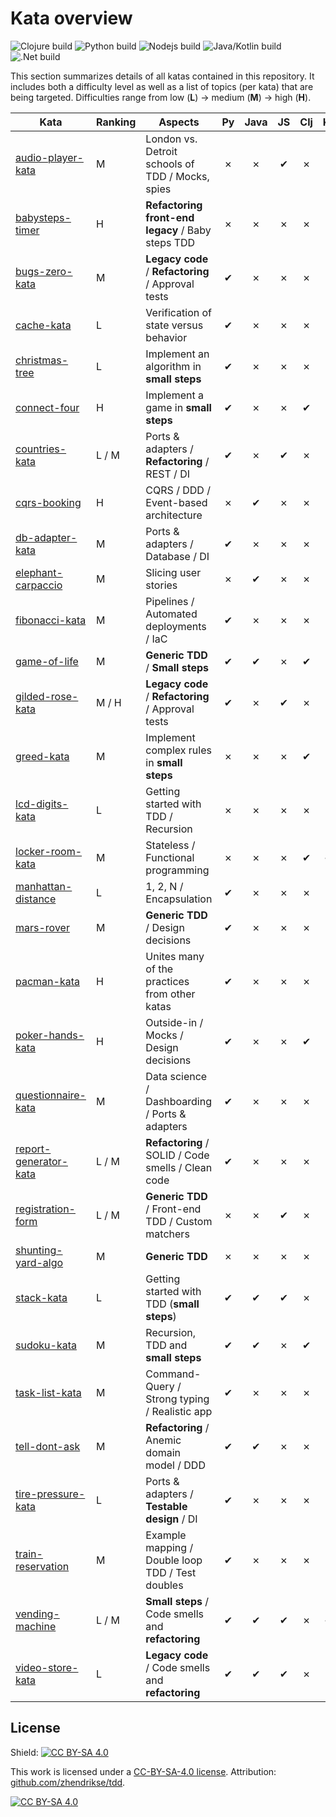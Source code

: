 # Kata overview

![Clojure build](https://img.shields.io/github/actions/workflow/status/zhendrikse/tdd/clojure.yml?label=Clojure%20katas)
![Python build](https://img.shields.io/github/actions/workflow/status/zhendrikse/tdd/python.yml?label=Python%20katas)
![Nodejs build](https://img.shields.io/github/actions/workflow/status/zhendrikse/tdd/node.js.yml?label=NodeJS%20katas)
![Java/Kotlin build](https://img.shields.io/github/actions/workflow/status/zhendrikse/tdd/gradle.yml?label=Java%2FKotlin%20katas)
![.Net build](https://img.shields.io/github/actions/workflow/status/zhendrikse/tdd/dotnet.yml?label=.NET%20katas)

This section summarizes details of all katas contained in this repository.
It includes both a difficulty level as well as a list of topics (per kata) 
that are being targeted.
Difficulties range from low (**L**) &rarr; medium (**M**) &rarr; high (**H**).
  
| Kata                                            | Ranking | Aspects                                               | Py | Java | JS | Clj | Kt | TS | C# |
| ----------------------------------------------- | ------- | ----------------------------------------------------- |:--:|:----:|:--:|:---:|:--:|:--:|:--:|
| [audio-player-kata](./audio-player-kata)        | M       | London vs. Detroit schools of TDD / Mocks, spies      | ✗  | ✗    | ✔  | ✗   | ✗  | ✗  | ✗  |
| [babysteps-timer](./babysteps-timer)            | H       | **Refactoring front-end legacy** / Baby steps TDD     | ✗  | ✗    | ✗  | ✗   | ✗  | ✔  | ✗  |
| [bugs-zero-kata](./bugs-zero-kata)              | M       | **Legacy code** / **Refactoring** / Approval tests    | ✔  | ✗    | ✗  | ✗   | ✗  | ✔  | ✗  |
| [cache-kata](./cache-kata)                      | L       | Verification of state versus behavior                 | ✔  | ✗    | ✗  | ✗   | ✗  | ✗  | ✗  |
| [christmas-tree](./christmas-tree)              | L       | Implement an algorithm in **small steps**             | ✔  | ✗    | ✗  | ✗   | ✗  | ✗  | ✗  |
| [connect-four](./connect-four)                  | H       | Implement a game in **small steps**                   | ✔  | ✗    | ✗  | ✔   | ✗  | ✗  | ✗  |
| [countries-kata](./countries-kata)              | L / M   | Ports &amp; adapters / **Refactoring** / REST / DI    | ✔  | ✗    | ✔  | ✗   | ✗  | ✔  | ✗  |
| [cqrs-booking](./cqrs-booking)                  | H       | CQRS / DDD / Event-based architecture                 | ✗  | ✔    | ✗  | ✗   | ✗  | ✗  | ✗  |
| [db-adapter-kata](./db-adapter-kata)            | M       | Ports &amp; adapters / Database / DI                  | ✔  | ✗    | ✗  | ✗   | ✗  | ✗  | ✗  |
| [elephant-carpaccio](./elephant-carpaccio)      | M       | Slicing user stories                                  | ✗  | ✔    | ✗  | ✗   | ✗  | ✗  | ✗  |
| [fibonacci-kata](./db-adapter-kata)             | M       | Pipelines / Automated deployments / IaC               | ✔  | ✗    | ✗  | ✗   | ✗  | ✗  | ✗  |
| [game-of-life](./game-of-life)                  | M       | **Generic TDD** / **Small steps**                     | ✔  | ✔    | ✗  | ✔   | ✗  | ✗  | ✗  |
| [gilded-rose-kata](./gilded-rose-kata)          | M / H   | **Legacy code** / **Refactoring** / Approval tests    | ✔  | ✗    | ✔  | ✗   | ✗  | ✔  | ✗  |
| [greed-kata](./greed-kata)                      | M       | Implement complex rules in **small steps**            | ✗  | ✗    | ✗  | ✔   | ✗  | ✗  | ✗  |
| [lcd-digits-kata](./lcd-digits-kata)            | L       | Getting started with TDD / Recursion                  | ✗  | ✗    | ✗  | ✗   | ✗  | ✗  | ✔  |
| [locker-room-kata](./locker-room-kata)          | M       | Stateless / Functional programming                    | ✗  | ✗    | ✗  | ✔   | ✔  | ✗  | ✗  |
| [manhattan-distance](./manhattan-distance)      | L       | 1, 2, N / Encapsulation                               | ✔  | ✗    | ✗  | ✗   | ✗  | ✗  | ✗  |
| [mars-rover](./mars-rover)                      | M       | **Generic TDD** / Design decisions                    | ✔  | ✗    | ✗  | ✗   | ✗  | ✗  | ✔  |
| [pacman-kata](./pacman-kata)                    | H       | Unites many of the practices from other katas         | ✔  | ✗    | ✗  | ✗   | ✗  | ✗  | ✗  |
| [poker-hands-kata](./poker-hands-kata)          | H       | Outside-in / Mocks / Design decisions                 | ✔  | ✗    | ✗  | ✔   | ✗  | ✗  | ✗  |
| [questionnaire-kata](./questionnaire-kata)      | M       | Data science / Dashboarding / Ports &amp; adapters    | ✔  | ✗    | ✗  | ✗   | ✗  | ✗  | ✗  |
| [report-generator-kata](./report-generator-kata)| L / M   | **Refactoring** / SOLID / Code smells / Clean code    | ✔  | ✗    | ✗  | ✗   | ✗  | ✗  | ✗  |
| [registration-form](./registration-form)        | L / M   | **Generic TDD** / Front-end TDD / Custom matchers     | ✗  | ✗    | ✔  | ✗   | ✗  | ✗  | ✗  |
| [shunting-yard-algo](./shunting-yard-algo)      | M       | **Generic TDD**                                       | ✗  | ✗    | ✗  | ✗   | ✗  | ✗  | ✔  |
| [stack-kata](./stack-kata)                      | L       | Getting started with TDD (**small steps**)            | ✔  | ✔    | ✔  | ✗   | ✗  | ✔  | ✗  |
| [sudoku-kata](./sudoku-kata)                    | M       | Recursion, TDD and **small steps**                    | ✔  | ✔    | ✗  | ✔   | ✗  | ✗  | ✗  |
| [task-list-kata](./task-list-kata)              | M       | Command-Query / Strong typing / Realistic app         | ✔  | ✗    | ✗  | ✗   | ✗  | ✗  | ✗  |
| [tell-dont-ask](./tell-dont-ask)                | M       | **Refactoring** / Anemic domain model / DDD           | ✔  | ✔    | ✗  | ✗   | ✗  | ✔  | ✔  | 
| [tire-pressure-kata](./tire-pressure-kata)      | L       | Ports &amp; adapters / **Testable design** / DI       | ✔  | ✗    | ✗  | ✗   | ✗  | ✗  | ✗  | 
| [train-reservation](./train-reservation)        | M       | Example mapping / Double loop TDD / Test doubles      | ✔  | ✗    | ✗  | ✗   | ✗  | ✗  | ✔  | 
| [vending-machine](./vending-machine)            | L / M   | **Small steps** / Code smells and **refactoring**     | ✔  | ✔    | ✔  | ✗   | ✔  | ✔  | ✔  |
| [video-store-kata](./video-store-kata)          | L       | **Legacy code** / Code smells and **refactoring**     | ✔  | ✔    | ✔  | ✗   | ✗  | ✔  | ✗  |

## License
  
Shield: [![CC BY-SA 4.0][cc-by-sa-shield]][cc-by-sa]

This work is licensed under a
[CC-BY-SA-4.0 license](https://creativecommons.org/licenses/by-sa/4.0/). Attribution: [github.com/zhendrikse/tdd](https://github.com/zhendrikse/tdd).

[![CC BY-SA 4.0][cc-by-sa-image]][cc-by-sa]

[cc-by-sa]: http://creativecommons.org/licenses/by-sa/4.0/
[cc-by-sa-image]: https://licensebuttons.net/l/by-sa/4.0/88x31.png
[cc-by-sa-shield]: https://img.shields.io/badge/License-CC%20BY--SA%204.0-lightgrey.svg
  
